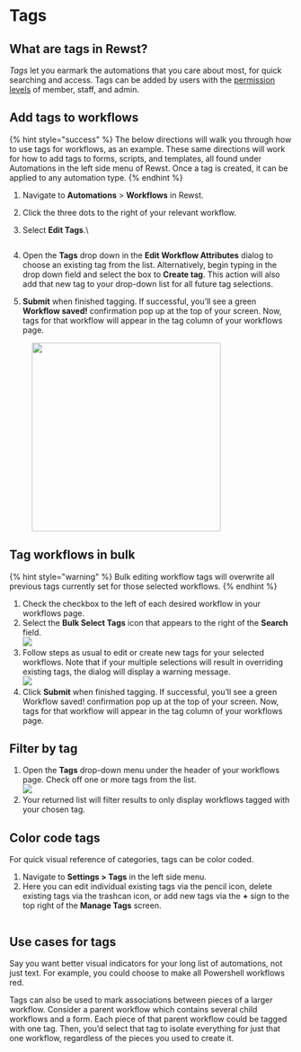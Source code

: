 # Tags

## What are tags in Rewst?

_Tags_ let you earmark the automations that you care about most, for quick searching and access. Tags can be added by users with the [permission levels](https://docs.rewst.help/documentation/user-management/roles) of member, staff, and admin.

## Add tags to workflows

{% hint style="success" %}
The below directions will walk you through how to use tags for workflows, as an example. These same directions will work for how to add tags to forms, scripts, and templates, all found under Automations in the left side menu of Rewst. Once a tag is created, it can be applied to any automation type.
{% endhint %}

1. Navigate to **Automations** > **Workflows** in Rewst.
2. Click the three dots to the right of your relevant workflow.
3.  Select **Edit Tags**.\


    <figure><img src="../../.gitbook/assets/Screenshot 2025-01-06 at 5.12.34 PM.png" alt=""><figcaption></figcaption></figure>
4. Open the **Tags** drop down in the **Edit Workflow Attributes** dialog to choose an existing tag from the list. Alternatively, begin typing in the drop down field and select the box to **Create tag**. This action will also add that new tag to your drop-down list for all future tag selections.
5. **Submit** when finished tagging. If successful, you’ll see a green **Workflow saved!** confirmation pop up at the top of your screen. Now, tags for that workflow will appear in the tag column of your workflows page.

<figure><img src="../../.gitbook/assets/Screenshot 2025-01-06 at 5.18.53 PM.png" alt="" width="336"><figcaption></figcaption></figure>

## Tag workflows in bulk

{% hint style="warning" %}
Bulk editing workflow tags will overwrite all previous tags currently set for those selected workflows.
{% endhint %}

1. Check the checkbox to the left of each desired workflow in your workflows page.
2. Select the **Bulk Select Tags** icon that appears to the right of the **Search** field.\
   ![](<../../.gitbook/assets/Screenshot 2025-01-06 at 5.26.12 PM.png>)
3. Follow steps as usual to edit or create new tags for your selected workflows. Note that if your multiple selections will result in overriding existing tags, the dialog will display a warning message.\
   ![](<../../.gitbook/assets/Screenshot 2025-01-06 at 5.30.01 PM.png>)
4. Click **Submit** when finished tagging. If successful, you’ll see a green Workflow saved! confirmation pop up at the top of your screen. Now, tags for that workflow will appear in the tag column of your workflows page.

## Filter by tag

1. Open the **Tags** drop-down menu under the header of your workflows page. Check off one or more tags from the list.\
   ![](<../../.gitbook/assets/Screenshot 2025-01-06 at 5.22.19 PM.png>)
2. Your returned list will filter results to only display workflows tagged with your chosen tag.

## Color code tags

For quick visual reference of categories, tags can be color coded.

1. Navigate to **Settings > Tags** in the left side menu.
2. Here you can edit individual existing tags via the pencil icon, delete existing tags via the trashcan icon, or add new tags via the **+** sign to the top right of the **Manage Tags** screen.

<figure><img src="../../.gitbook/assets/Screenshot 2025-01-28 at 1.53.19 PM.png" alt=""><figcaption></figcaption></figure>

## Use cases for tags

Say you want better visual indicators for your long list of automations, not just text. For example, you could choose to make all Powershell workflows red.

Tags can also be used to mark associations between pieces of a larger workflow. Consider a parent workflow which contains several child workflows and a form. Each piece of that parent workflow could be tagged with one tag. Then, you’d select that tag to isolate everything for just that one workflow, regardless of the pieces you used to create it.
